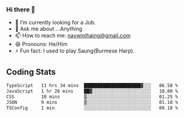 ### Hi there 👋

- 🔭 I’m currently looking for a Job.
- 💬 Ask me about ...Anything
- 📫 How to reach me: naywinlhaing@gmail.com
- 😄 Pronouns: He/Him
- ⚡ Fun fact: I used to play Saung(Burmese Harp).


## Coding Stats
<!--START_SECTION:waka-->

```txt
TypeScript   11 hrs 34 mins  █████████████████████▓░░░   86.58 %
JavaScript   1 hr 26 mins    ██▓░░░░░░░░░░░░░░░░░░░░░░   10.80 %
CSS          10 mins         ▒░░░░░░░░░░░░░░░░░░░░░░░░   01.25 %
JSON         9 mins          ▒░░░░░░░░░░░░░░░░░░░░░░░░   01.18 %
TSConfig     1 min           ░░░░░░░░░░░░░░░░░░░░░░░░░   00.18 %
```

<!--END_SECTION:waka-->
